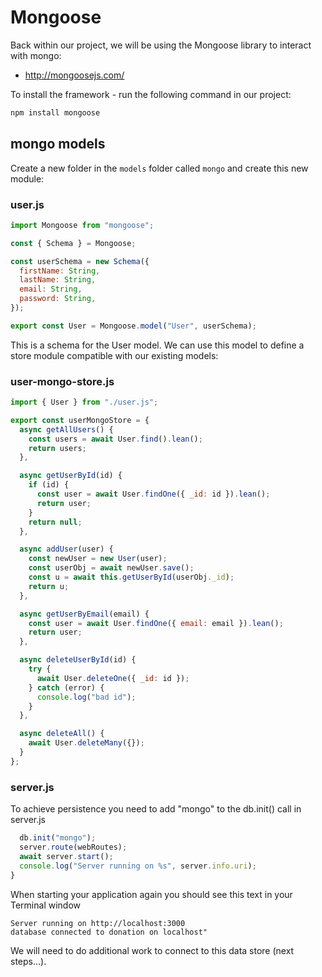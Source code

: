# Mongoose

Back within our project, we will be using the Mongoose library to interact with mongo:

- <http://mongoosejs.com/>

To install the framework - run the following command in our project:

~~~bash
npm install mongoose
~~~

## mongo models

Create a new folder in the `models` folder called `mongo` and create this new module:

### user.js

~~~javascript
import Mongoose from "mongoose";

const { Schema } = Mongoose;

const userSchema = new Schema({
  firstName: String,
  lastName: String,
  email: String,
  password: String,
});

export const User = Mongoose.model("User", userSchema);
~~~

This is a schema for the User model. We can use this model to define a store module compatible with our existing models:

### user-mongo-store.js

~~~javascript
import { User } from "./user.js";

export const userMongoStore = {
  async getAllUsers() {
    const users = await User.find().lean();
    return users;
  },

  async getUserById(id) {
    if (id) {
      const user = await User.findOne({ _id: id }).lean();
      return user;
    }
    return null;
  },

  async addUser(user) {
    const newUser = new User(user);
    const userObj = await newUser.save();
    const u = await this.getUserById(userObj._id);
    return u;
  },

  async getUserByEmail(email) {
    const user = await User.findOne({ email: email }).lean();
    return user;
  },

  async deleteUserById(id) {
    try {
      await User.deleteOne({ _id: id });
    } catch (error) {
      console.log("bad id");
    }
  },

  async deleteAll() {
    await User.deleteMany({});
  }
};
~~~

### server.js

To achieve persistence you need to add "mongo" to the db.init() call in server.js 

~~~javascript
  db.init("mongo");
  server.route(webRoutes);
  await server.start();
  console.log("Server running on %s", server.info.uri);
}
~~~

When starting your application again you should see this text in your Terminal window

~~~text
Server running on http://localhost:3000
database connected to donation on localhost"
~~~

We will need to do additional work to connect to this data store (next steps...).
